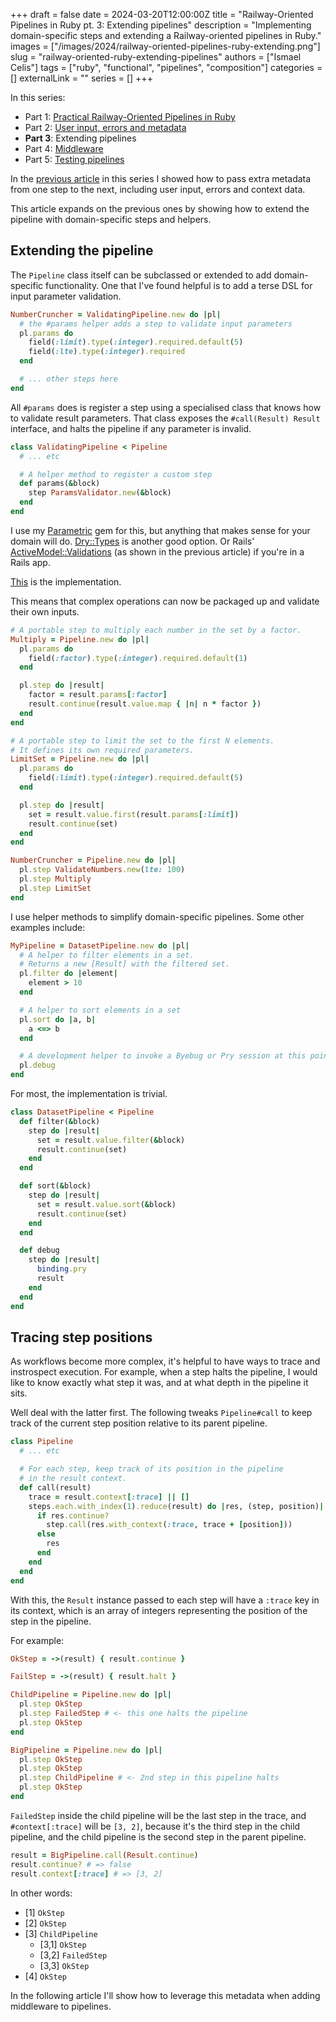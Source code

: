 +++
draft = false
date = 2024-03-20T12:00:00Z
title = "Railway-Oriented Pipelines in Ruby pt. 3: Extending pipelines"
description = "Implementing domain-specific steps and extending a Railway-oriented pipelines in Ruby."
images = ["/images/2024/railway-oriented-pipelines-ruby-extending.png"]
slug = "railway-oriented-ruby-extending-pipelines"
authors = ["Ismael Celis"]
tags = ["ruby", "functional", "pipelines", "composition"]
categories = []
externalLink = ""
series = []
+++

In this series:
* Part 1: [Practical Railway-Oriented Pipelines in Ruby](/posts/practical-railway-oriented-pipelines-in-ruby/)
* Part 2: [User input, errors and metadata](/posts/railway-oriented-ruby-result-metadata/)
* **Part 3**: Extending pipelines
* Part 4: [Middleware](/posts/railway-oriented-ruby-middleware/)
* Part 5: [Testing pipelines](/posts/railway-oriented-ruby-testing/)

In the [previous article](/posts/railway-oriented-ruby-result-metadata/) in this series I showed how to pass extra metadata from one step to the next, including user input, errors and context data.

This article expands on the previous ones by showing how to extend the pipeline with domain-specific steps and helpers.

## Extending the pipeline

The `Pipeline` class itself can be subclassed or extended to add domain-specific functionality.
One that I've found helpful is to add a terse DSL for input parameter validation.

```ruby
NumberCruncher = ValidatingPipeline.new do |pl|
  # the #params helper adds a step to validate input parameters
  pl.params do
    field(:limit).type(:integer).required.default(5)
    field(:lte).type(:integer).required
  end

  # ... other steps here
end
```

All `#params` does is register a step using a specialised class that knows how to validate result parameters. That class exposes the `#call(Result) Result` interface, and halts the pipeline if any parameter is invalid.

```ruby
class ValidatingPipeline < Pipeline
  # ... etc

  # A helper method to register a custom step
  def params(&block)
    step ParamsValidator.new(&block)
  end
end
```

I use my [Parametric](https://github.com/ismasan/parametric) gem for this, but anything that makes sense for your domain will do. [Dry::Types](https://dry-rb.org/gems/dry-types/) is another good option. Or Rails' [ActiveModel::Validations](https://api.rubyonrails.org/classes/ActiveModel/Validations.html) (as shown in the previous article) if you're in a Rails app.

[This](https://gist.github.com/ismasan/3b83cac959cda653f60ee0c57cc922da) is the implementation.

This means that complex operations can now be packaged up and validate their own inputs.

```ruby
# A portable step to multiply each number in the set by a factor.
Multiply = Pipeline.new do |pl|
  pl.params do
    field(:factor).type(:integer).required.default(1)
  end

  pl.step do |result|
    factor = result.params[:factor]
    result.continue(result.value.map { |n| n * factor })
  end
end

# A portable step to limit the set to the first N elements.
# It defines its own required parameters.
LimitSet = Pipeline.new do |pl|
  pl.params do
    field(:limit).type(:integer).required.default(5)
  end

  pl.step do |result|
    set = result.value.first(result.params[:limit])
    result.continue(set)
  end
end
```

```ruby
NumberCruncher = Pipeline.new do |pl|
  pl.step ValidateNumbers.new(lte: 100)
  pl.step Multiply
  pl.step LimitSet
end
```

I use helper methods to simplify domain-specific pipelines. Some other examples include:

```ruby
MyPipeline = DatasetPipeline.new do |pl|
  # A helper to filter elements in a set.
  # Returns a new [Result] with the filtered set.
  pl.filter do |element|
    element > 10
  end

  # A helper to sort elements in a set
  pl.sort do |a, b|
    a <=> b
  end

  # A development helper to invoke a Byebug or Pry session at this point
  pl.debug
end
```

For most, the implementation is trivial.

```ruby
class DatasetPipeline < Pipeline
  def filter(&block)
    step do |result|
      set = result.value.filter(&block)
      result.continue(set)
    end
  end

  def sort(&block)
    step do |result|
      set = result.value.sort(&block)
      result.continue(set)
    end
  end

  def debug
    step do |result|
      binding.pry
      result
    end
  end
end
```

## Tracing step positions

As workflows become more complex, it's helpful to have ways to trace and instrospect execution.
For example, when a step halts the pipeline, I would like to know exactly what step it was, and at what depth in the pipeline it sits.

Well deal with the latter first. The following tweaks `Pipeline#call` to keep track of the current step position relative to its parent pipeline.

```ruby
class Pipeline
  # ... etc

  # For each step, keep track of its position in the pipeline
  # in the result context.
  def call(result)
    trace = result.context[:trace] || []
    steps.each.with_index(1).reduce(result) do |res, (step, position)|
      if res.continue?
        step.call(res.with_context(:trace, trace + [position]))
      else
        res
      end
    end
  end
end
```

With this, the `Result` instance passed to each step will have a `:trace` key in its context, which is an array of integers representing the position of the step in the pipeline.

For example:

```ruby
OkStep = ->(result) { result.continue }

FailStep = ->(result) { result.halt }

ChildPipeline = Pipeline.new do |pl|
  pl.step OkStep
  pl.step FailedStep # <- this one halts the pipeline
  pl.step OkStep
end

BigPipeline = Pipeline.new do |pl|
  pl.step OkStep
  pl.step OkStep
  pl.step ChildPipeline # <- 2nd step in this pipeline halts
  pl.step OkStep
end
```

`FailedStep` inside the child pipeline will be the last step in the trace, and `#context[:trace]` will be `[3, 2]`, because it's the third step in the child pipeline, and the child pipeline is the second step in the parent pipeline.

```ruby
result = BigPipeline.call(Result.continue)
result.continue? # => false
result.context[:trace] # => [3, 2]
```

In other words:

<ul class="execution-trace">
    <li class="continue">[1] <code>OkStep</code></li>
    <li class="continue">[2] <code>OkStep</code></li>
    <li class="continue">
        [3] <code>ChildPipeline</code>
        <ul>
            <li class="continue">[3,1] <code>OkStep</code></li>
            <li class="halt">[3,2] <code>FailedStep</code></li>
            <li class="never">[3,3] <code>OkStep</code></li>
        </ul>
    </li>
    <li class="never">[4] <code>OkStep</code></li>
</ul>

In the following article I'll show how to leverage this metadata when adding middleware to pipelines.

